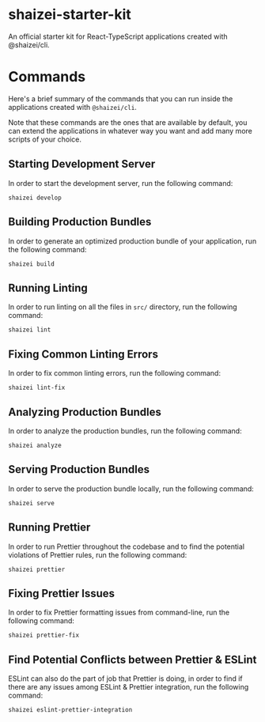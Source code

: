 # shaizei-starter-kit

An official starter kit for React-TypeScript applications created with @shaizei/cli.

# Commands

Here's a brief summary of the commands that you can run inside the applications
created with `@shaizei/cli`.

Note that these commands are the ones that are available by default, you can extend
the applications in whatever way you want and add many more scripts of your choice.

## Starting Development Server

In order to start the development server, run the following command:

```shell
shaizei develop
```

## Building Production Bundles

In order to generate an optimized production bundle of your application, run the
following command:

```shell
shaizei build
```

## Running Linting

In order to run linting on all the files in `src/` directory, run the following
command:

```shell
shaizei lint
```

## Fixing Common Linting Errors

In order to fix common linting errors, run the following command:

```shell
shaizei lint-fix
```

## Analyzing Production Bundles

In order to analyze the production bundles, run the following command:

```shell
shaizei analyze
```

## Serving Production Bundles

In order to serve the production bundle locally, run the following command:

```shell
shaizei serve
```

## Running Prettier

In order to run Prettier throughout the codebase and to find the potential violations
of Prettier rules, run the following command:

```shell
shaizei prettier
```

## Fixing Prettier Issues

In order to fix Prettier formatting issues from command-line, run the following
command:

```shell
shaizei prettier-fix
```

## Find Potential Conflicts between Prettier & ESLint

ESLint can also do the part of job that Prettier is doing, in order to find if there
are any issues among ESLint & Prettier integration, run the following command:

```shell
shaizei eslint-prettier-integration
```
